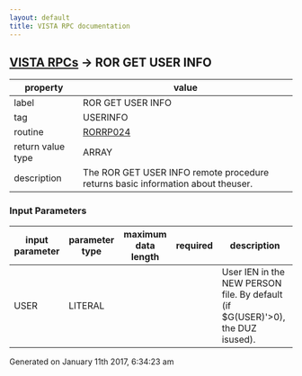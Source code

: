 ```yaml
---
layout: default
title: VISTA RPC documentation
---
```




## [VISTA RPCs](TableOfContent.md) &#8594; ROR GET USER INFO 

 property | value 
--- | --- 
 label | ROR GET USER INFO
 tag | USERINFO
 routine | [RORRP024](http://code.osehra.org/dox/Routine_RORRP024_source.html)
 return value type | ARRAY
 description | The ROR GET USER INFO remote procedure returns basic information about theuser.

### Input Parameters

| input parameter | parameter type | maximum data length | required | description | 
| --- | --- | --- | --- | --- | 
| USER | LITERAL |  |  | User IEN in the NEW PERSON file. By default (if $G(USER)'>0), the DUZ isused). | 




Generated on January 11th 2017, 6:34:23 am